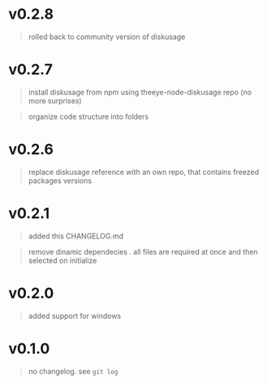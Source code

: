 # v0.2.8

> rolled back to community version of diskusage

# v0.2.7

> install diskusage from npm using theeye-node-diskusage repo (no more surprises)     

> organize code structure into folders   

# v0.2.6

> replace diskusage reference with an own repo, that contains freezed packages versions

# v0.2.1

> added this CHANGELOG.md        

> remove dinamic dependecies . all files are required at once and then selected on initialize        

# v0.2.0

> added support for windows

# v0.1.0

> no changelog. see `git log`
